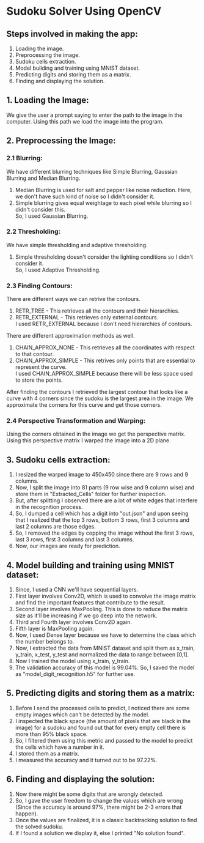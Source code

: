 # Sudoku Solver Using OpenCV

## Steps involved in making the app:

1. Loading the image.
2. Preprocessing the image.
3. Sudoku cells extraction.
4. Model building and training using MNIST dataset.
5. Predicting digits and storing them as a matrix.
6. Finding and displaying the solution.

## 1. Loading the Image:

We give the user a prompt saying to enter the path to the image in the computer. Using this path we load the image into the program.

## 2. Preprocessing the Image:

### 2.1 Blurring:
We have different blurring techniques like Simple Blurring, Gaussian Blurring and Median Blurring.  
1. Median Blurring is used for salt and pepper like noise reduction. Here, we don't have such kind of noise so I didn't consider it.   
2. Simple blurring gives equal weightage to each pixel while blurring so I didn't consider this.  
So, I used Gaussian Blurring.

### 2.2 Thresholding:
We have simple thresholding and adaptive thresholding.  
1. Simple thresholding doesn't consider the lighting conditions so I didn't consider it.  
So, I used Adaptive Thresholding.

### 2.3 Finding Contours:
There are different ways we can retrive the contours.  
1. RETR_TREE - This retrieves all the contours and their hierarchies.  
2. RETR_EXTERNAL - This retrieves only external contours.  
I used RETR_EXTERNAL because I don't need hierarchies of contours.
  
There are different approximation methods as well.  
1. CHAIN_APPROX_NONE - This retrieves all the coordinates with respect to that contour.  
2. CHAIN_APPROX_SIMPLE - This retrives only points that are essential to represent the curve.  
I used CHAIN_APPROX_SIMPLE because there will be less space used to store the points.
  
After finding the contours I retrieved the largest contour that looks like a curve with 4 corners since the sudoku is the largest area in the image. We approximate the corners for this curve and get those corners.

### 2.4 Perspective Transformation and Warping:
Using the corners obtained in the image we get the perspective matrix. Using this perspective matrix I warped the image into a 2D plane.

## 3. Sudoku cells extraction:
1. I resized the warped image to 450x450 since there are 9 rows and 9 columns.
2. Now, I split the image into 81 parts (9 row wise and 9 column wise) and store them in "Extracted_Cells" folder for further inspection.
3. But, after splitting I observed there are a lot of white edges that interfere in the recognition process.
4. So, I dumped a cell which has a digit into "out.json" and upon seeing that I realized that the top 3 rows, bottom 3 rows, first 3 columns and last 2 columns are those edges.
5. So, I removed the edges by copping the image without the first 3 rows, last 3 rows, first 3 columns and last 3 columns.
6. Now, our images are ready for prediction.

## 4. Model building and training using MNIST dataset:
1. Since, I used a CNN we'll have sequential layers.
2. First layer involves Conv2D, which is used to convolve the image matrix and find the important features that contribute to the result.
3. Second layer involves MaxPooling. This is done to reduce the matrix size as it'll be increasing if we go deep into the network.
4. Third and Fourth layer involves Conv2D again.
5. Fifth layer is MaxPooling again.
6. Now, I used Dense layer because we have to determine the class which the number belongs to.
7. Now, I extracted the data from MNIST dataset and split them as x_train, y_train, x_test, y_test and normalized the data to range between [0,1].
8. Now I trained the model using x_train, y_train.
9. The validation accuracy of this model is 99.04%. So, I saved the model as "model_digit_recognition.h5" for further use.

## 5. Predicting digits and storing them as a matrix:
1. Before I send the processed cells to predict, I noticed there are some empty images which can't be detected by the model.
2. I inspected the black space (the amount of pixels that are black in the image) for a sudoku and found out that for every empty cell there is more than 95% black space.
3. So, I filtered them using this metric and passed to the model to predict the cells which have a number in it.
4. I stored them as a matrix.
5. I measured the accuracy and it turned out to be 97.22%.

## 6. Finding and displaying the solution:
1. Now there might be some digits that are wrongly detected.
2. So, I gave the user freedom to change the values which are wrong (Since the accuracy is around 97%, there might be 2-3 errors that happen).
3. Once the values are finalized, it is a classic backtracking solution to find the solved sudoku.
4. If I found a solution we display it, else I printed "No solution found".
